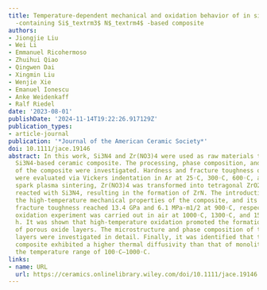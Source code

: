 ```yaml
---
title: Temperature‐dependent mechanical and oxidation behavior of in situ formed ZrN/ZrO$_textrm2$
  ‐containing Si$_textrm3$ N$_textrm4$ ‐based composite
authors:
- Jiongjie Liu
- Wei Li
- Emmanuel Ricohermoso
- Zhuihui Qiao
- Qingwen Dai
- Xingmin Liu
- Wenjie Xie
- Emanuel Ionescu
- Anke Weidenkaff
- Ralf Riedel
date: '2023-08-01'
publishDate: '2024-11-14T19:22:26.917129Z'
publication_types:
- article-journal
publication: '*Journal of the American Ceramic Society*'
doi: 10.1111/jace.19146
abstract: In this work, Si3N4 and Zr(NO3)4 were used as raw materials to prepare ZrN/ZrO2-containing
  Si3N4-based ceramic composite. The processing, phase composition, and microstructure
  of the composite were investigated. Hardness and fracture toughness of the ceramics
  were evaluated via Vickers indentation in Ar at 25◦C, 300◦C, 600◦C, and 900◦C. During
  spark plasma sintering, Zr(NO3)4 was transformed into tetragonal ZrO2, which further
  reacted with Si3N4, resulting in the formation of ZrN. The introduction of ZrN enhanced
  the high-temperature mechanical properties of the composite, and its hardness and
  fracture toughness reached 13.4 GPa and 6.1 MPa⋅m1/2 at 900◦C, respectively. The
  oxidation experiment was carried out in air at 1000◦C, 1300◦C, and 1500◦C for 5
  h. It was shown that high-temperature oxidation promoted the formation and growth
  of porous oxide layers. The microstructure and phase composition of the formed oxide
  layers were investigated in detail. Finally, it was identified that the obtained
  composite exhibited a higher thermal diffusivity than that of monolithic Si3N4 in
  the temperature range of 100◦C–1000◦C.
links:
- name: URL
  url: https://ceramics.onlinelibrary.wiley.com/doi/10.1111/jace.19146
---
```

